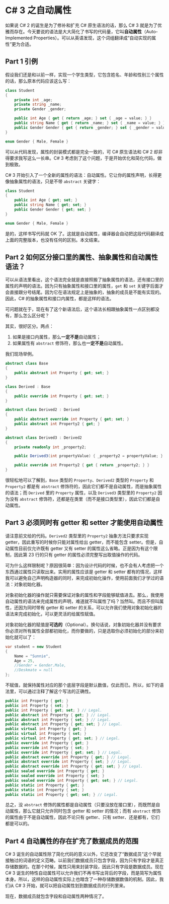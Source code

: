 # C# 3 之自动属性

如果说 C# 2 的诞生是为了修补和扩充 C# 原生语法的话，那么 C# 3 就是为了优雅而存在。今天要说的语法是大大简化了书写的代码量，它叫**自动属性**（Auto-Implemented Properties）。可以从英语发现，这个词组翻译成“自动实现的属性”更为合适。

## Part 1 引例

假设我们还是和以前一样，实现一个学生类型，它包含姓名、年龄和性别三个属性的话，那么原本代码应该这么写：

```csharp
class Student
{
    private int _age;
    private string _name;
    private Gender _gender;

    public int Age { get { return _age; } set { _age = value; } }
    public string Name { get { return _name; } set { _name = value; } }
    public Gender Gender { get { return _gender; } set { _gender = value; } }
}

enum Gender { Male, Female }
```

可以从代码发现，属性的封装模式都是完全一致的，可 C# 原生语法和 C# 2 却非得要求我写这么一长串。C# 3 考虑到了这个问题，于是开始优化和简化代码，做到极致。

C# 3 开始引入了一个全新的属性的语法：自动属性。它让你的属性声明，长得更像抽象属性的语法，只是不带 `abstract` 关键字：

```csharp
class Student
{
    public int Age { get; set; }
    public string Name { get; set; }
    public Gender Gender { get; set; }
}

enum Gender { Male, Female }
```

是的，这样书写代码就 OK 了。这就是自动属性，编译器会自动把这段代码翻译成上面的完整版本，也没有任何的区别。本文结束。

## Part 2 如何区分接口里的属性、抽象属性和自动属性语法？

可以从语法里看出，这个语法完全就是直接照搬了抽象属性的语法，还有接口里的属性的声明的语法。因为只有抽象属性和接口里的属性，`get` 和 `set` 关键字后面才会直接跟分号结尾。因为它在语法规定上是抽象的，抽象的成员是不能有实现的。因此，C# 的抽象属性和接口内属性，都是这样的语法。

可问题就在于，现在有了这个新语法后，这个语法长相跟抽象属性一点区别都没有，那么怎么区分呢？

其实，很好区分。两点：

1. 如果是接口内属性，那么**一定不是**自动属性；
2. 如果属性有 `abstract` 修饰符，那么也**一定不是**自动属性。

我们现场举例。

```csharp
abstract class Base
{
    public abstract int Property { get; set; }
}

class Derived : Base
{
    public override int Property { get; set; }
}

abstract class Derived2 : Derived
{
    public abstract override int Property { get; set; }
    public abstract int Property2 { get; }
}

abstract class Derived3 : Derived2
{
    private readonly int _property2;

    public Derived3(int propertyValue) { _property2 = propertyValue; }

    public override int Property2 { get { return _property2; } }
}
```

很轻松地可以了解到，`Base` 类型的 `Property`、`Derived2` 类型的 `Property` 和 `Property2` 都是有 `abstract` 修饰符的，因此它们都不是自动属性，而是抽象属性的语法；而 `Derived` 里的 `Property` 属性，以及 `Derived3` 类型里的 `Property2` 因为没有 `abstract` 修饰符，还都是在类里（而不是接口类型里），因此它们都是自动属性。

## Part 3 必须同时有 getter 和 setter 才能使用自动属性

请注意前文给的代码。`Derived2` 类型里的 `Property2` 抽象方法只要求实现 getter，因此重写的时候你只能对属性给出 getter，而不能包含 setter。但是，自动属性目前仅允许既有 getter 又有 setter 的属性这么省略。正是因为有这个限制，因此第 23 行的只有 getter 的属性必须完整写出取值操作的代码。

可为什么这样限制呢？原因很简单：因为设计代码的时候，也不会有人考虑把一个东西通过属性只读取出来。实用的属性应该是 getter 和 setter 都有的情况，这样我可以避免自己声明构造器的同时，来完成初始化操作，使用前面我们才学过的语法：对象初始化器。

对象初始化器的操作就只需要保证对象的属性和字段能够赋值进去。那么，我使用自动属性的语法来完成属性的声明，难道就不叫属性了吗？当然叫。而且不但叫属性，还因为同时带有 getter 和 setter 的关系，可以允许我们使用对象初始化器的语法来完成初始化，可以更灵活的给属性赋值。

对象初始化器的赋值是**可选的**（Optional）。换句话说，对象初始化器并没有要求你必须对所有属性全部都初始化，而你要做的，只是选取你必须初始化的部分来初始化就可以了：

```csharp
var student = new Student
{
    Name = "Sunnie",
    Age = 25,
    //Gender = Gender.Male,
    //Deskmate = null
};
```

不赋值，就保持属性对应的那个底层字段是默认数值，仅此而已。所以，如下的语法里，可以通过注释了解这个写法的正确性。

```csharp
public int Property { get; }
public int Property { set; }
public int Property { get; set; } // Legal.
public abstract int Property { get; } // Legal.
public abstract int Property { set; } // Legal.
public abstract int Property { get; set; } // Legal.
public virtual int Property { get; }
public virtual int Property { set; }
public virtual int Property { get; set; } // Legal.
public override int Property { get; }
public override int Property { set; }
public override int Property { get; set; } // Legal.
public abstract override int Property { get; } // Legal.
public abstract override int Property { set; } // Legal.
public abstract override int Property { get; set; } // Legal.
public sealed override int Property { get; }
public sealed override int Property { set; }
public sealed override int Property { get; set; } // Legal.
public static int Property { get; }
public static int Property { set; }
public static int Property { get; set; } // Legal.
```

总之，没 `abstract` 修饰的属性都是自动属性（只要没放在接口里），而既然是自动属性，那么它就只允许同时包含 getter 和 setter 的情况；而有 `abstract` 修饰的属性由于不是自动属性，因此不论只有 getter、只有 setter、还是都有，它们都是可以的。

## Part 4 自动属性的存在扩充了数据成员的范围

C# 3 诞生的自动属性除了简化代码的意义以外，它还改变了“数据成员”这个早就接触过的词语的定义范畴。以前我们数据成员只包含字段，因为只有字段才是真正存储数据的。在那个时候，属性只用来封装字段，因此只有字段是数据成员。现在 C# 3 诞生的特性自动属性可以允许我们不再书写出背后的字段，而是简写为属性本身。所以，这样的自动属性实际上也暗含了一种存储数据数值的机制。因此，我们从 C# 3 开始，就可以把自动属性划到数据成员的行列里来。

现在，数据成员就包含字段和自动属性两种情况了。
